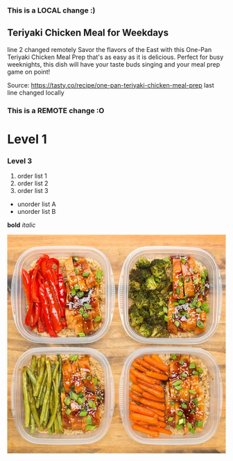### This is a LOCAL change :)
## Teriyaki Chicken Meal for Weekdays
line 2 changed remotely
Savor the flavors of the East with this One-Pan Teriyaki Chicken Meal Prep that's as easy as it is delicious. Perfect for busy weeknights, this dish will have your taste buds singing and your meal prep game on point!

Source: https://tasty.co/recipe/one-pan-teriyaki-chicken-meal-prep
last line changed locally
### This is a REMOTE change :O

# Level 1
### Level 3

1. order list 1
2. order list 2
3. order list 3
- unorder list A
- unorder list B

**bold**
*italic*

<img src="recipe.png">